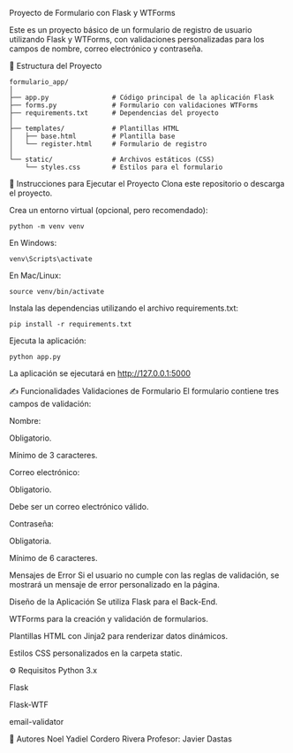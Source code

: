 Proyecto de Formulario con Flask y WTForms

Este es un proyecto básico de un formulario de registro de usuario utilizando Flask y WTForms, con validaciones personalizadas para los campos de nombre, correo electrónico y contraseña.

📁 Estructura del Proyecto
```plaintext
formulario_app/
│
├── app.py                # Código principal de la aplicación Flask
├── forms.py              # Formulario con validaciones WTForms
├── requirements.txt      # Dependencias del proyecto
│
├── templates/            # Plantillas HTML
│   ├── base.html         # Plantilla base
│   └── register.html     # Formulario de registro
│
└── static/               # Archivos estáticos (CSS)
    └── styles.css        # Estilos para el formulario
```

🚀 Instrucciones para Ejecutar el Proyecto
Clona este repositorio o descarga el proyecto.

Crea un entorno virtual (opcional, pero recomendado):

```plaintext
python -m venv venv
```

En Windows:
```plaintext
venv\Scripts\activate
```

En Mac/Linux:
```plaintext
source venv/bin/activate
```

Instala las dependencias utilizando el archivo requirements.txt:
```plaintext
pip install -r requirements.txt
```
Ejecuta la aplicación:
```plaintext
python app.py
```
La aplicación se ejecutará en http://127.0.0.1:5000

✍️ Funcionalidades
Validaciones de Formulario
El formulario contiene tres campos de validación:

Nombre:

Obligatorio.

Mínimo de 3 caracteres.

Correo electrónico:

Obligatorio.

Debe ser un correo electrónico válido.

Contraseña:

Obligatoria.

Mínimo de 6 caracteres.

Mensajes de Error
Si el usuario no cumple con las reglas de validación, se mostrará un mensaje de error personalizado en la página.

Diseño de la Aplicación
Se utiliza Flask para el Back-End.

WTForms para la creación y validación de formularios.

Plantillas HTML con Jinja2 para renderizar datos dinámicos.

Estilos CSS personalizados en la carpeta static.

⚙️ Requisitos
Python 3.x

Flask

Flask-WTF

email-validator

📝 Autores
Noel Yadiel Cordero Rivera
Profesor: Javier Dastas

